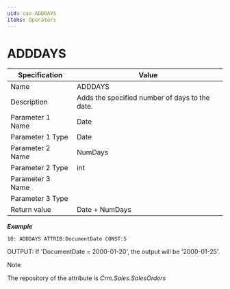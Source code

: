 ```yaml
---
uid: cao-ADDDAYS
items: Operators
---
```

# ADDDAYS 

| Specification | Value |
| ---- | ----- |
| Name | ADDDAYS |
| Description | Adds the specified number of days to the date. |
| Parameter 1 Name | Date |
| Parameter 1 Type | Date |
| Parameter 2 Name | NumDays |
| Parameter 2 Type | int |
| Parameter 3 Name |
| Parameter 3 Type |
| Return value | Date + NumDays |



***Example***



```
10: ADDDAYS ATTRIB:DocumentDate CONST:5                 
```
OUTPUT: If 'DocumentDate = 2000-01-20', the output will be '2000-01-25'.

> [!NOTE]
> 
> The repository of the attribute is *Crm.Sales.SalesOrders*
